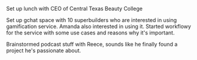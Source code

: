 Set up lunch with CEO of Central Texas Beauty College

Set up gchat space with 10 superbuilders who are interested in using gamification service. Amanda also interested in using it. Started workflowy for the service with some use cases and reasons why it's important.

Brainstormed podcast stuff with Reece, sounds like he finally found a project he's passionate about.